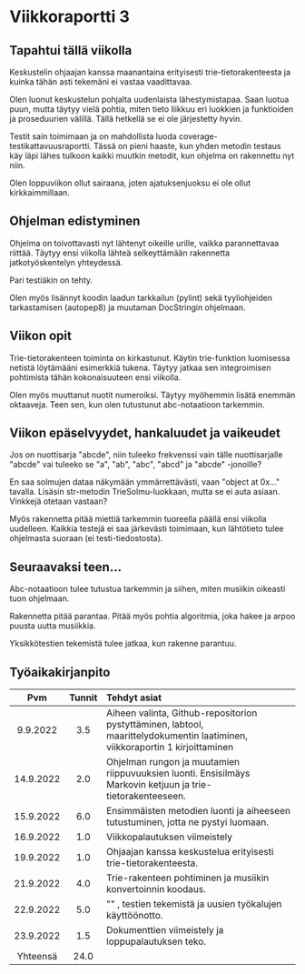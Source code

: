 # Viikkoraportti 3

## Tapahtui tällä viikolla

Keskustelin ohjaajan kanssa maanantaina erityisesti trie-tietorakenteesta ja kuinka tähän asti tekemäni ei vastaa vaadittavaa.

Olen luonut keskustelun pohjalta uudenlaista lähestymistapaa. Saan luotua puun, mutta täytyy vielä pohtia, miten tieto liikkuu eri luokkien ja funktioiden
ja proseduurien välillä. Tällä hetkellä se ei ole järjestetty hyvin.

Testit sain toimimaan ja on mahdollista luoda coverage-testikattavuusraportti. Tässä on pieni haaste, kun yhden metodin testaus käy läpi lähes tulkoon kaikki muutkin metodit, kun
ohjelma on rakennettu nyt niin.

Olen loppuviikon ollut sairaana, joten ajatuksenjuoksu ei ole ollut kirkkaimmillaan.

## Ohjelman edistyminen

Ohjelma on toivottavasti nyt lähtenyt oikeille urille, vaikka parannettavaa riittää. Täytyy ensi viikolla lähteä selkeyttämään rakennetta jatkotyöskentelyn yhteydessä.

Pari testiäkin on tehty.

Olen myös lisännyt koodin laadun tarkkailun (pylint) sekä tyyliohjeiden tarkastamisen (autopep8) ja muutaman DocStringin ohjelmaan.

## Viikon opit

Trie-tietorakenteen toiminta on kirkastunut. Käytin trie-funktion luomisessa netistä löytämääni esimerkkiä tukena. Täytyy jatkaa sen integroimisen pohtimista tähän 
kokonaisuuteen ensi viikolla.

Olen myös muuttanut nuotit numeroiksi. Täytyy myöhemmin lisätä enemmän oktaaveja. Teen sen, kun olen tutustunut abc-notaatioon tarkemmin.

## Viikon epäselvyydet, hankaluudet ja vaikeudet

Jos on nuottisarja "abcde", niin tuleeko frekvenssi vain tälle nuottisarjalle "abcde" vai tuleeko se "a", "ab", "abc", "abcd" ja "abcde" -jonoille?

En saa solmujen dataa näkymään ymmärrettävästi, vaan "object at 0x..." tavalla. Lisäsin str-metodin TrieSolmu-luokkaan, mutta se ei auta asiaan. Vinkkejä otetaan vastaan?

Myös rakennetta pitää miettiä tarkemmin tuoreella päällä ensi viikolla uudelleen. Kaikkia testejä ei saa järkevästi toimimaan, kun lähtötieto tulee ohjelmasta suoraan (ei testi-tiedostosta).

## Seuraavaksi teen...

Abc-notaatioon tulee tutustua tarkemmin ja siihen, miten musiikin oikeasti tuon ohjelmaan.

Rakennetta pitää parantaa. Pitää myös pohtia algoritmia, joka hakee ja arpoo puusta uutta musiikkia.

Yksikkötestien tekemistä tulee jatkaa, kun rakenne parantuu.

## Työaikakirjanpito

| Pvm     | Tunnit| Tehdyt asiat |
| :--:    |:-----:| :------|
|9.9.2022 |  3.5  | Aiheen valinta, Github-repositorion pystyttäminen, labtool, maarittelydokumentin laatiminen, viikkoraportin 1 kirjoittaminen |
|14.9.2022|  2.0  | Ohjelman rungon ja muutamien riippuvuuksien luonti. Ensisilmäys Markovin ketjuun ja trie-tietorakenteeseen. |
|15.9.2022|  6.0  | Ensimmäisten metodien luonti ja aiheeseen tutustuminen, jotta ne pystyi luomaan. |  
|16.9.2022|  1.0  | Viikkopalautuksen viimeistely |
|19.9.2022|  1.0  | Ohjaajan kanssa keskustelua erityisesti trie-tietorakenteesta.
|21.9.2022|  4.0  | Trie-rakenteen pohtiminen ja musiikin konvertoinnin koodaus.
|22.9.2022|  5.0  | "" , testien tekemistä ja uusien työkalujen käyttöönotto.
|23.9.2022|  1.5  | Dokumenttien viimeistely ja loppupalautuksen teko.
|Yhteensä |  24.0 ||